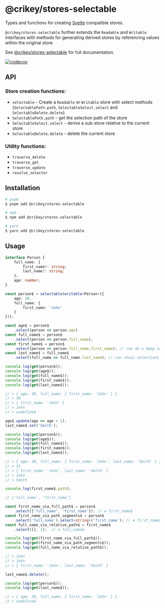 # @crikey/stores-selectable

Types and functions for creating [Svelte](https://svelte.dev/) compatible stores.

`@crikey/stores-selectable` further extends the `Readable` and `Writable` interfaces with methods
for generating derived stores by referencing values within the original store.   

See [@crikey/stores-selectable](https://whenderson.github.io/stores-mono/modules/_crikey_stores_selectable.html) for full documentation.

[![codecov](https://codecov.io/gh/WHenderson/stores-mono/branch/master/graph/badge.svg?token=RD1EUK6Y04&flag=stores-selectable)](https://codecov.io/gh/WHenderson/stores-mono)

## API

### Store creation functions:
* `selectable` - Create a `Readable` or `Writable` store with select methods (`SelectablePath.path`, `SelectableSelect.select` and `SelectableDelete.delete`). 
* `SelectablePath.path` - get the selection path of the store
* `SelectableSelect.select` - derive a sub-store relative to the current store
* `SelectableDelete.delete` - delete the current store

### Utility functions:
* `traverse_delete`
* `traverse_get`
* `traverse_update`
* `resolve_selector`

## Installation

```bash
# pnpm
$ pnpm add @crikey/stores-selectable

# npm
$ npm add @crikey/stores-selectable

# yarn
$ yarn add @crikey/stores-selectable
```

## Usage

```ts
interface Person {
    full_name: {
        first_name?: string;
        last_name?: string;
    };
    age: number;
}

const person$ = selectable(writable<Person>({
    age: 30,
    full_name: {
        first_name: 'John'
    }
}));

const age$ = person$
    .select(person => person.age)
const full_name$ = person$
    .select(person => person.full_name);
const first_name$ = person$
    .select(person => person.full_name.first_name); // can do a deep selection
const last_name$ = full_name$
    .select(full_name => full_name.last_name); // can chain selections

console.log(get(person$));
console.log(get(age$));
console.log(get(full_name$));
console.log(get(first_name$));
console.log(get(last_name$));

// > { age: 30, full_name: { first_name: 'John' } }
// > 30
// > { first_name: 'John' }
// > John
// > undefined

age$.update(age => age + 1);
last_name$.set('Smith');

console.log(get(person$));
console.log(get(age$));
console.log(get(full_name$));
console.log(get(first_name$));
console.log(get(last_name$));

// > { age: 30, full_name: { first_name: 'John', last_name: 'Smith' } }
// > 31
// > { first_name: 'John', last_name: 'Smith' }
// > John
// > Smith

console.log(first_name$.path);

// ['full_name', 'first_name']

const first_name_via_full_path$ = person$
    .select(['full_name', 'first_name']); // ≡ first_name$
const first_name_via_path_segments$ = person$
    .select('full_name').select<string>('first_name'); // ≡ first_name$
const full_name_via_relative_path$ = first_name$
    .select([], 1);  // ≡ full_name$

console.log(get(first_name_via_full_path$));
console.log(get(first_name_via_path_segments$));
console.log(get(full_name_via_relative_path$));

// > John
// > John
// > { first_name: 'John', last_name: 'Smith' }

last_name$.delete();

console.log(get(person$));
console.log(get(last_name$));

// > { age: 30, full_name: { first_name: 'John' } }
// > undefined
```

